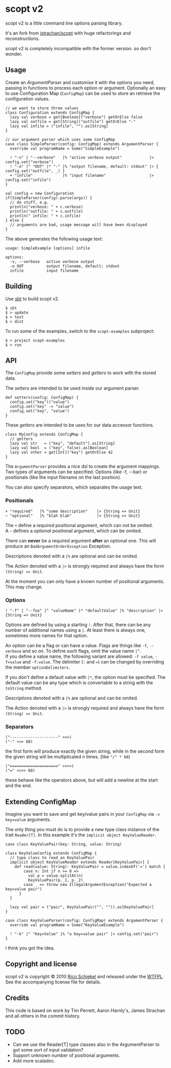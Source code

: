 scopt v2
========

scopt v2 is a little command line options parsing library.

it's an fork from [jstrachan/scopt](http://github.com/jstrachan/scopt) with huge refactorings and reconstructions.

scopt v2 is completely incompatible with the former version. so don't wonder.


Usage
-----

Create an *ArgumentParser* and customise it with the options you need, passing in functions to process each option or argument.
Optionally an easy to use Configuration Map (`ConfigMap`) can be used to store an retrieve the configuration values.

    // we want to store three values
    class Configuration extends ConfigMap {
      lazy val verbose = get[Boolean]("verbose") getOrElse false
      lazy val outfile = get[String]("outfile") getOrElse "-"
      lazy val infile = ("infile", "").as[String]
    }

    // our argument parser which uses some ConfigMap
    case class SimpleParser(config: ConfigMap) extends ArgumentParser {
      override val programName = Some("SimpleExample")

      ! "-v" | "--verbose"   |% "active verbose output"            |> config.set("verbose")
      ! "-o" |^ "OUT" |* "-" |% "output filename, default: stdout" |> { config.set("outfile", _) }
      + "infile"             |% "input filename"                   |> config.set("infile")
    }

    val config = new Configuration
    if(SimpleParser(config).parse(args)) {
      // do stuff, e.g.
      println("verbose: " + c.verbose)
      println("outfile: " + c.outfile)
      println(" infile: " + c.infile)
    } else {
      // arguments are bad, usage message will have been displayed
    }

The above generates the following usage text:


    usage: SimpleExample [options] infile

    options:
      -v, --verbose   active verbose output
      -o OUT          output filename, default: stdout
      infile          input filename


Building
--------

Use [sbt](http://code.google.com/p/simple-build-tool/) to build scopt v2.

    $ sbt
    $ > update
    $ > test
    $ > dist

To run some of the examples, switch to the `scopt-examples` subproject:

    $ > project scopt-examples
    $ > run


API
---

The `ConfigMap` provide some *setters* and *getters* to work with the stored data.

The *setters* are intended to be used inside our argument parser.

    def setters(config: ConfigMap) {
      config.set("key")("value")
      config.set("key" -> "value")
      config.set("key", "value")
    }

These *getters* are intended to be uses for our data accessor functions.

    class MyConfig extends ConfigMap {
      // getters
      lazy val str   = ("key", "default").as[String]
      lazy val bool  = ("key", false).as[Boolean]
      lazy val other = get[Int]("key") getOrElse 42
    }

The `ArgumentParser` provides a nice dsl to create the argument mappings. Two types of arguments
can be specified. Options (like -f, --bar) or positionals (like the input filename on the last position).

You can also specify separators, which separates the usage text.


### Positionals

    + "required"   |% "some description"    |> {String => Unit}
    ~ "optional"   |% "blah blah"           |> {String => Unit}

The `+` define a *required* positional argument, which can not be omited.</br>
A `~` defines a *optional* positional argument, which can be omited.

There can **never** be a required argument **after** an optional one. This will produce an
`BadArgumentOrderException` Exception.

Descriptions denoted with a `|%` are optional and can be omited.

The Action denoted with a `|>` is strongly required and always have the form `(String) => Unit`.

At the moment you can only have a known number of positional arguments. This may change.


### Options

    ! "-f" | "--foo" |^ "valueName" |* "defaultValue" |% "description" |> {String => Unit}

Options are defined by using a starting `!`. After that, there can be any number of additional names
using a `|`. At least there is always one, sometimes more names for that option.

An option can be a flag or can have a value. Flags are things like `-f`, `--verbose` and so on. To define
such flags, omit the value name `|^`.<br/>
If you define a value name, the following variant are allowed: `-f value`, `-f=value` and `-f:value`. 
The delimiter (`:` and `=`) can be changed by overriding the member `optionDelimiters`.

If you don't define a default value with `|*`, the option must be specified. The default value can be
any type which is convertable to a string with the `toString` method.

Descriptions denoted with a `|%` are optional and can be omited.

The Action denoted with a `|>` is strongly required and always have the form `(String) => Unit`.

### Separators

    ("---------------------" >>>)
    ("-" >>> 60)

the first form will produce exactly the given string, while in the second form the given string will
be multiplicated n times. (like `"/" * 60`)

    ("=====================" >>>>)
    ("=" >>>> 60)

these behave like the operators above, but will add a newline at the start and the end.


Extending ConfigMap
-------------------

Imagine you want to save and get key/value pairs in your `ConfigMap` via `-v key=value` arguments.

The only thing you must do is to provide a new type class instance of the trait `Reader[T]`.
In this example it's the `implicit object KeyValueReader`.

    case class KeyValuePair(key: String, value: String)
  
    class KeyValueConfig extends ConfigMap {
      // type class to read an KeyValuePair
      implicit object KeyValueReader extends Reader[KeyValuePair] {
        def read(value: String): KeyValuePair = value.indexOf('=') match {
            case n: Int if n >= 0 =>        
              val p = value.splitAt(n)        
              KeyValuePair(p._1, p._2)        
            case _ => throw new IllegalArgumentException("Expected a key=value pair")
          }
      } 
  
      lazy val pair = ("pair", KeyValuePair("", "")).as[KeyValuePair]
    }
  
    case class KeyValueParser(config: ConfigMap) extends ArgumentParser {
      override val programName = Some("KeyValueExample")
      
      ! "-k" |^ "Key=Value" |% "a key=value pair" |> config.set("pair")
    }


I think you got the idea.



Copyright and license
---------------------

scopt v2 is copyright &copy; 2010 [Rico Schiekel](http://downgra.de) and released under the [WTFPL](http://sam.zoy.org/wtfpl/).
See the accompanying license file for details.



Credits
-------

This code is based on work by Tim Perrett, Aaron Harnly's, James Strachan and all others in the commit history.



TODO
----

* Can we use the Reader[T] type classes also in the ArgumentParser to got some sort of input validation?
* Support unknown number of positional arguments.
* Add more scaladoc.

